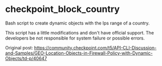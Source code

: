 # checkpoint_block_country
Bash script to create dynamic objects with the Ips  range of a country. 

This script has a little modifications and don't have official support.
The developers be not responsible for system failure or possible errors.

Original post:
https://community.checkpoint.com/t5/API-CLI-Discussion-and-Samples/GEO-Location-Objects-in-Firewall-Policy-with-Dynamic-Objects/td-p/40647
